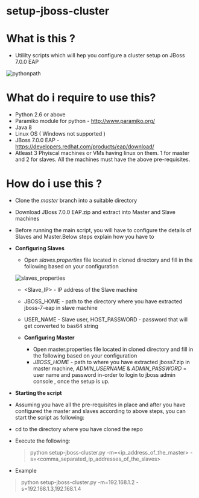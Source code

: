 # setup-jboss-cluster

# What is this ?
* Utililty scripts which will hep you configure a cluster setup on JBoss 7.0.0 EAP

![pythonpath](https://cloud.githubusercontent.com/assets/5040809/24194892/bc656e8c-0f1d-11e7-88cd-a25ea6273bcd.png)

# What do i require to use this?
* Python 2.6 or above
* Paramiko module for python - http://www.paramiko.org/
* Java 8
* Linux OS ( Windows not supported )
* JBoss 7.0.0 EAP - https://developers.redhat.com/products/eap/download/
* Atleast 3 Phyiscal machines or VMs having linux on them. 1 for master and 2 for slaves. All the machines must have the above pre-requisites.

# How do i use this ?
* Clone  the *master* branch into a suitable directory
* Download JBoss 7.0.0 EAP.zip and extract into Master and Slave machines
* Before running the main script, you will have to configure the details of Slaves and Master.Below steps explain how you have to
* **Configuring Slaves**
  * Open *slaves.properties* file located in cloned directory and fill in the following based on your configuration
  
  
  ![slaves_properties](https://cloud.githubusercontent.com/assets/5040809/24194306/96726092-0f1b-11e7-8d40-e6d2740d7c0d.png)

  * <Slave_IP> -  IP address of the Slave machine
  * JBOSS_HOME - path to the directory where you have extracted jboss-7-eap in slave machine
  * USER_NAME - Slave user, HOST_PASSWORD - password that will get converted to bas64 string 
  
  * **Configuring Master**
    * Open master.properties file located in cloned directory and fill in the following based on your configuration
    * *JBOSS_HOME* - path to where you have extracted jboss7.zip in master machine, *ADMIN_USERNAME* & *ADMIN_PASSWORD* = user name and password in-order to login to jboss admin console , once the setup is up.
  
* **Starting the script**
* Assuming you have all the pre-requisites in place and after you have configured the master and slaves according to above steps, you can start the script as following:

* cd to the directory where you have cloned the repo
* Execute the following:
  > python setup-jboss-cluster.py -m=<ip_address_of_the_master> -s=<comma_separated_ip_addresses_of_the_slaves>
  
 * Example
  > python setup-jboss-cluster.py -m=192.168.1.2 -s=192.168.1.3,192.168.1.4 
